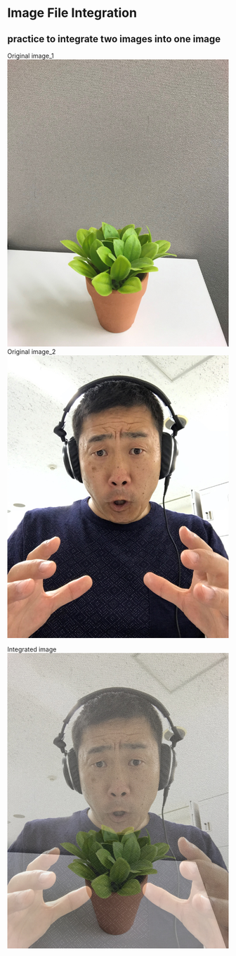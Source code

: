 # Image File Integration

## practice to integrate two images into one image

Original image_1
![one](https://github.com/yamady0711/image-integration/blob/master/imgs/IMG_1380.JPG)
Original image_2
![two](https://github.com/yamady0711/image-integration/blob/master/imgs/IMG_1387.JPG)

Integrated image
![three](https://github.com/yamady0711/image-integration/blob/master/imgs/opencv_add_weighted.jpg)

